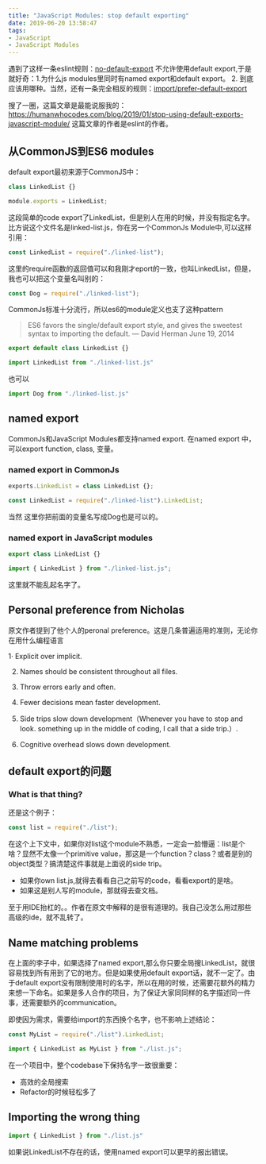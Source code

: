 ```yaml
---
title: "JavaScript Modules: stop default exporting"
date: 2019-06-20 13:58:47
tags:
- JavaScript
- JavaScript Modules
---
```


遇到了这样一条eslint规则：[no-default-export](https://github.com/benmosher/eslint-plugin-import/blob/master/docs/rules/no-default-export.md) 不允许使用default export,于是就好奇：1.为什么js modules里同时有named export和default export。 2. 到底应该用哪种。当然，还有一条完全相反的规则：[import/prefer-default-export](https://github.com/benmosher/eslint-plugin-import/blob/master/docs/rules/prefer-default-export.md)

搜了一圈，这篇文章是最能说服我的：https://humanwhocodes.com/blog/2019/01/stop-using-default-exports-javascript-module/ 这篇文章的作者是eslint的作者。

## 从CommonJS到ES6 modules

default export最初来源于CommonJS中：

```js
class LinkedList {}

module.exports = LinkedList;
```

这段简单的code export了LinkedList，但是别人在用的时候，并没有指定名字。比方说这个文件名是linked-list.js，你在另一个CommonJs Module中,可以这样引用：

```js
const LinkedList = require("./linked-list");
```

这里的require函数的返回值可以和我刚才eport的一致，也叫LinkedList，但是，我也可以把这个变量名叫别的：

```js
const Dog = require("./linked-list");
```

CommonJs标准十分流行，所以es6的module定义也支了这种pattern

> ES6 favors the single/default export style, and gives the sweetest syntax to importing the default.
> — David Herman June 19, 2014

```js
export default class LinkedList {}
```

```js
import LinkedList from "./linked-list.js"
```

也可以

```js
import Dog from "./linked-list.js"
```

## named export

CommonJs和JavaScript Modules都支持named export. 在named export
中，可以export function, class, 变量。

### named export in CommonJs

```js
exports.LinkedList = class LinkedList {};
```

```js
const LinkedList = require("./linked-list").LinkedList;
```

当然 这里你把前面的变量名写成Dog也是可以的。

### named export in JavaScript modules

```js
export class LinkedList {}
```

```js
import { LinkedList } from "./linked-list.js";
```

这里就不能乱起名字了。


## Personal preference from Nicholas

原文作者提到了他个人的peronal preference。这是几条普遍适用的准则，无论你在用什么编程语言

1· Explicit over implicit.

2. Names should be consistent throughout all files.

3. Throw errors early and often.

4. Fewer decisions mean faster development.

5. Side trips slow down development（Whenever you have to stop and look. something up in the middle of coding, I call that a side trip.）.

6. Cognitive overhead slows down development.

## default export的问题

### What is that thing?

还是这个例子：

```js
const list = require("./list");
```

在这个上下文中，如果你对list这个module不熟悉，一定会一脸懵逼：list是个啥？显然不太像一个primitive value，那这是一个function？class？或者是别的object类型？搞清楚这件事就是上面说的side trip。

- 如果你own list.js,就得去看看自己之前写的code，看看export的是啥。
- 如果这是别人写的module，那就得去查文档。

至于用IDE抬杠的。。作者在原文中解释的是很有道理的。我自己没怎么用过那些高级的ide，就不乱转了。


## Name matching problems

在上面的李子中，如果选择了named export,那么你只要全局搜LinkedList，就很容易找到所有用到了它的地方。但是如果使用default export话，就不一定了。由于default export没有限制使用时的名字，所以在用的时候，还需要花额外的精力来想一下命名。如果是多人合作的项目，为了保证大家同同样的名字描述同一件事，还需要额外的communication。

即使因为需求，需要给import的东西换个名字，也不影响上述结论：

```js
const MyList = require("./list").LinkedList;
```

```js
import { LinkedList as MyList } from "./list.js";
```

在一个项目中，整个codebase下保持名字一致很重要：

- 高效的全局搜索
- Refactor的时候轻松多了

## Importing the wrong thing

```js
import { LinkedList } from "./list.js"
```

如果说LinkedList不存在的话，使用named export可以更早的报出错误。

